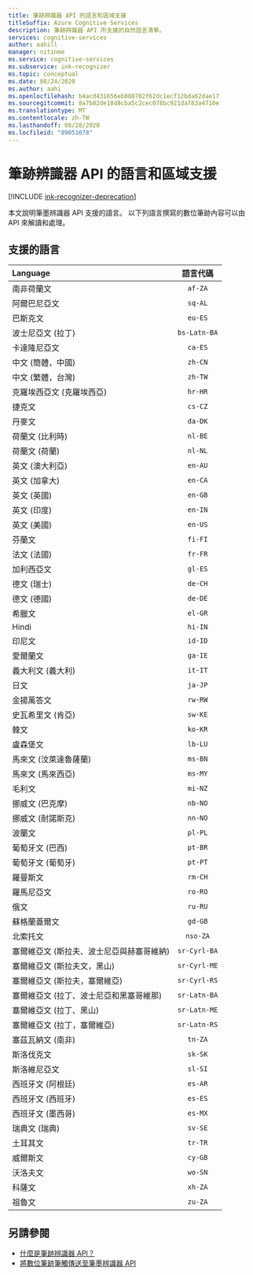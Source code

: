 ```yaml
---
title: 筆跡辨識器 API 的語言和區域支援
titleSuffix: Azure Cognitive Services
description: 筆跡辨識器 API 所支援的自然語言清單。
services: cognitive-services
author: aahill
manager: nitinme
ms.service: cognitive-services
ms.subservice: ink-recognizer
ms.topic: conceptual
ms.date: 08/24/2020
ms.author: aahi
ms.openlocfilehash: b4acd431656eb008702f62dc1ecf12bda62dae17
ms.sourcegitcommit: 8a7b82de18d8cba5c2cec078bc921da783a4710e
ms.translationtype: MT
ms.contentlocale: zh-TW
ms.lasthandoff: 08/28/2020
ms.locfileid: "89051078"
---
```

# <a name="language-and-region-support-for-the-ink-recognizer-api"></a>筆跡辨識器 API 的語言和區域支援

[!INCLUDE [ink-recognizer-deprecation](includes/deprecation-note.md)]

本文說明筆墨辨識器 API 支援的語言。 以下列語言撰寫的數位筆跡內容可以由 API 來解讀和處理。

## <a name="supported-languages"></a>支援的語言

| Language                                   | 語言代碼   |
|:-------------------------------------------|:---------------:|
| 南非荷蘭文                                  |    `af-ZA`      |
| 阿爾巴尼亞文                                   |     `sq-AL`     |
| 巴斯克文                                     |     `eu-ES`     |
| 波士尼亞文 (拉丁)                            | `bs-Latn-BA`    |
| 卡達隆尼亞文                                    |     `ca-ES`     |
| 中文 (簡體，中國)                |     `zh-CN`     |
| 中文 (繁體，台灣)              |     `zh-TW`     |
| 克羅埃西亞文 (克羅埃西亞)                         |     `hr-HR`     |
| 捷克文                                      |     `cs-CZ`     |
| 丹麥文                                     |     `da-DK`     |
| 荷蘭文 (比利時)                            |     `nl-BE`     |
| 荷蘭文 (荷蘭)                        |     `nl-NL`     |
| 英文 (澳大利亞)                        |     `en-AU`     |
| 英文 (加拿大)                           |     `en-CA`     |
| 英文 (英國)                   |     `en-GB`     |
| 英文 (印度)                            |     `en-IN`     |
| 英文 (美國)                    |     `en-US`     |
| 芬蘭文                                    |     `fi-FI`     |
| 法文 (法國)                            |     `fr-FR`     |
| 加利西亞文                                   |     `gl-ES`     |
| 德文 (瑞士)                       |     `de-CH`     |
| 德文 (德國)                           |     `de-DE`     |
| 希臘文                                      |     `el-GR`     |
| Hindi                                      |     `hi-IN`     |
| 印尼文                                 |     `id-ID`     |
| 愛爾蘭文                                      |     `ga-IE`     |
| 義大利文 (義大利)                            |     `it-IT`     |
| 日文                                   |     `ja-JP`     |
| 金揚萬答文                                |     `rw-RW`     |
| 史瓦希里文 (肯亞)                          |     `sw-KE`     |
| 韓文                                     |     `ko-KR`     |
| 盧森堡文                              |     `lb-LU`     |
| 馬來文 (汶萊達魯薩蘭)                  |     `ms-BN`     |
| 馬來文 (馬來西亞)                           |     `ms-MY`     |
| 毛利文                                      |     `mi-NZ`     |
| 挪威文 (巴克摩)                         |     `nb-NO`     |
| 挪威文 (耐諾斯克)                        |     `nn-NO`     |
| 波蘭文                                     |     `pl-PL`     |
| 葡萄牙文 (巴西)                        |     `pt-BR`     |
| 葡萄牙文 (葡萄牙)                      |     `pt-PT`     |
| 羅曼斯文                                    |     `rm-CH`     |
| 羅馬尼亞文                                   |     `ro-RO`     |
| 俄文                                    |     `ru-RU`     |
| 蘇格蘭蓋爾文                            |     `gd-GB`     |
| 北索托文                           |    `nso-ZA`     |
| 塞爾維亞文 (斯拉夫、波士尼亞與赫塞哥維納) |  `sr-Cyrl-BA`   |
| 塞爾維亞文 (斯拉夫文，黑山)              |  `sr-Cyrl-ME`   |
| 塞爾維亞文 (斯拉夫，塞爾維亞)                 |  `sr-Cyrl-RS`   |
| 塞爾維亞文 (拉丁、波士尼亞和黑塞哥維那)     |  `sr-Latn-BA`   |
| 塞爾維亞文 (拉丁、黑山)                 |  `sr-Latn-ME`   |
| 塞爾維亞文 (拉丁，塞爾維亞)                    |  `sr-Latn-RS`   |
| 塞茲瓦納文 (南非)                    |     `tn-ZA`     |
| 斯洛伐克文                                     |     `sk-SK`     |
| 斯洛維尼亞文                                  |     `sl-SI`     |
| 西班牙文 (阿根廷)                        |     `es-AR`     |
| 西班牙文 (西班牙)                            |     `es-ES`     |
| 西班牙文 (墨西哥)                           |     `es-MX`     |
| 瑞典文 (瑞典)                           |     `sv-SE`     |
| 土耳其文                                    |     `tr-TR`     |
| 威爾斯文                                      |     `cy-GB`     |
| 沃洛夫文                                      |     `wo-SN`     |
| 科薩文                                      |     `xh-ZA`     |
| 祖魯文                                       |     `zu-ZA`     |

## <a name="see-also"></a>另請參閱

* [什麼是筆跡辨識器 API？](overview.md)
* [將數位筆跡筆觸傳送至筆墨辨識器 API](concepts/send-ink-data.md)